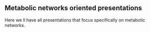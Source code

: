 ## Metabolic networks oriented presentations

Here we ll have all presentations that focus 
specifically on metabolic networks. 


